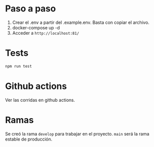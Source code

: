 # Paso a paso
1. Crear el .env a partir del .example.env. Basta con copiar el archivo.
2. docker-compose up -d
3. Acceder a `http://localhost:81/`


# Tests
```sh
npm run test
```

# Github actions
Ver las corridas en github actions.

# Ramas
Se creó la rama `develop` para trabajar en el proyecto.
`main` será la rama estable de producción.
